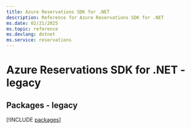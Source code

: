 ```yaml
---
title: Azure Reservations SDK for .NET
description: Reference for Azure Reservations SDK for .NET
ms.date: 02/21/2025
ms.topic: reference
ms.devlang: dotnet
ms.service: reservations
---
```

# Azure Reservations SDK for .NET - legacy
## Packages - legacy
[!INCLUDE [packages](reservations-index.md)]